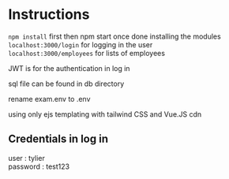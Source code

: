 # Instructions

`npm install` first then npm start once done installing the modules <br />
`localhost:3000/login` for logging in the user <br />
`localhost:3000/employees` for lists of employees <br />

JWT is for the authentication in log in <br />

sql file can be found in db directory <br />

rename exam.env to .env <br />

using only ejs templating with tailwind CSS and Vue.JS cdn

## Credentials in log in
user : tylier <br />
password : test123
